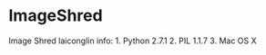 ImageShred
==========

Image Shred 
laiconglin info:
    1. Python 2.7.1 
    2. PIL 1.1.7
    3. Mac OS X

